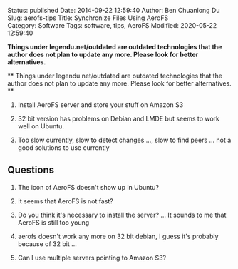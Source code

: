 Status: published
Date: 2014-09-22 12:59:40
Author: Ben Chuanlong Du
Slug: aerofs-tips
Title: Synchronize Files Using AeroFS  
Category: Software
Tags: software, tips, AeroFS
Modified: 2020-05-22 12:59:40

**Things under legendu.net/outdated are outdated technologies that the author does not plan to update any more. Please look for better alternatives.**

**
Things under legendu.net/outdated are outdated technologies 
that the author does not plan to update any more. 
Please look for better alternatives.
**

1. Install AeroFS server and store your stuff on Amazon S3

4. 32 bit version has problems on Debian and LMDE but seems to work well on Ubuntu.

5. Too slow currently, slow to detect changes ..., slow to find peers ...
    not a good solutions to use currently

## Questions

1. The icon of AeroFS doesn't show up in Ubuntu?

2. It seems that AeroFS is not fast?

3. Do you think it's necessary to install the server? ...
    It sounds to me that AeroFS is still too young

4. aerofs doesn't work any more on 32 bit debian, I guess it's probably because of 32 bit ...

3. Can I use multiple servers pointing to Amazon S3?